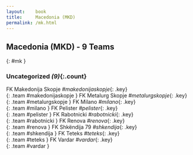 ```yaml
---
layout:    book
title:     Macedonia (MKD)
permalink: /mk.html
---
```


## Macedonia (MKD) - 9 Teams
{: #mk }





### Uncategorized _(9)_{:.count}

FK Makedonija Skopje  _#makedonijaskopje_{: .key} <br>
{: .team #makedonijaskopje }
FK Metalurg Skopje  _#metalurgskopje_{: .key} <br>
{: .team #metalurgskopje }
FK Milano  _#milano_{: .key} <br>
{: .team #milano }
FK Pelister  _#pelister_{: .key} <br>
{: .team #pelister }
FK Rabotnicki  _#rabotnicki_{: .key} <br>
{: .team #rabotnicki }
FK Renova  _#renova_{: .key} <br>
{: .team #renova }
FK Shkëndija 79  _#shkendija_{: .key} <br>
{: .team #shkendija }
FK Teteks  _#teteks_{: .key} <br>
{: .team #teteks }
FK Vardar  _#vardar_{: .key} <br>
{: .team #vardar }


 

